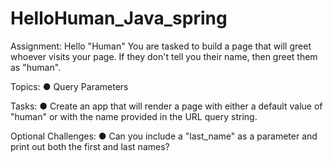 # HelloHuman_Java_spring

Assignment: Hello "Human"
You are tasked to build a page that will greet whoever visits your page. If they don't tell you their name, then greet them as "human".


Topics:
● Query Parameters

Tasks:
● Create an app that will render a page with either a default value of "human" or with the name provided in the URL query string.

Optional Challenges:
● Can you include a "last_name" as a parameter and print out both the first and last names?
